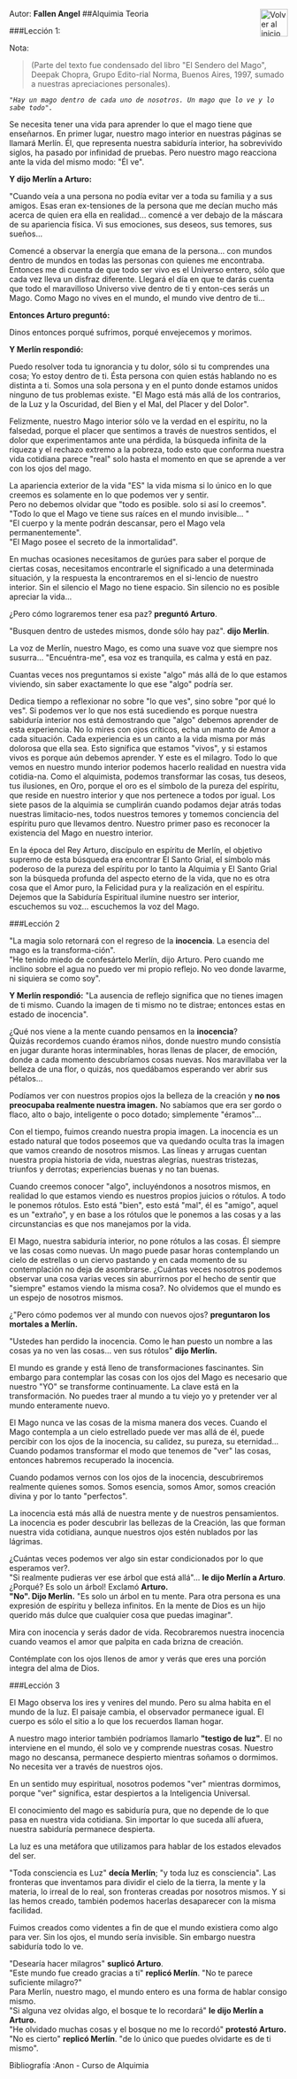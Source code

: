 Autor: **Fallen Angel**
<a href="https://github.com/Ocul-LB/Projecto-LB/wiki"><img align="right" alt="Volver al inicio" title="Volver al inicio " src="https://i.imgur.com/GodtzYG.png" width=50></a>
##Alquimia Teoria


###Lección 1:

Nota:
> (Parte del texto fue condensado del libro "El Sendero del Mago", Deepak Chopra, Grupo Edito-rial Norma, Buenos Aires, 1997, sumado a nuestras apreciaciones personales).

*`"Hay un mago dentro de cada uno de nosotros. Un mago que lo ve y lo sabe todo".`*

Se necesita tener una vida para aprender lo que el mago tiene que enseñarnos. En primer lugar, nuestro mago interior en nuestras páginas se llamará Merlín. Él, que representa nuestra sabiduría interior, ha sobrevivido siglos, ha pasado por infinidad de pruebas. Pero nuestro mago reacciona ante la vida del mismo modo: "Él ve".

**Y dijo Merlín a Arturo:**

"Cuando veía a una persona no podía evitar ver a toda su familia y a sus amigos. Esas eran ex-tensiones de la persona que me decían mucho más acerca de quien era ella en realidad... comencé a ver debajo de la máscara de su apariencia física. Vi sus emociones, sus deseos, sus temores, sus sueños...

Comencé a observar la energía que emana de la persona... con mundos dentro de mundos en todas las personas con quienes me encontraba. Entonces me di cuenta de que todo ser vivo es el Universo entero, sólo que cada vez lleva un disfraz diferente.
Llegará el día en que te darás cuenta que todo el maravilloso Universo vive dentro de ti y enton-ces serás un Mago. Como Mago no vives en el mundo, el mundo vive dentro de ti...

**Entonces Arturo preguntó:**

Dinos entonces porqué sufrimos, porqué envejecemos y morimos.

**Y Merlín respondió:**

Puedo resolver toda tu ignorancia y tu dolor, sólo si tu comprendes una cosa; Yo estoy dentro de ti. Ésta persona con quien estás hablando no es distinta a ti. Somos una sola persona y en el punto donde estamos unidos ninguno de tus problemas existe.
"El Mago está más allá de los contrarios, de la Luz y la Oscuridad, del Bien y el Mal, del Placer y del Dolor".

Felizmente, nuestro Mago interior sólo ve la verdad en el espíritu, no la falsedad, porque el placer que sentimos a través de nuestros sentidos, el dolor que experimentamos ante una pérdida, la búsqueda infinita de la riqueza y el rechazo extremo a la pobreza, todo esto que conforma nuestra vida cotidiana parece "real" solo hasta el momento en que se aprende a ver con los ojos del mago.

La apariencia exterior de la vida "ES" la vida misma si lo único en lo que creemos es solamente en lo que podemos ver y sentir. <br/> Pero no debemos olvidar que "todo es posible. solo si así lo creemos". <br/>
"Todo lo que el Mago ve tiene sus raíces en el mundo invisible... " <br/>
"El cuerpo y la mente podrán descansar, pero el Mago vela permanentemente". <br/>
"El Mago posee el secreto de la inmortalidad".

En muchas ocasiones necesitamos de gurúes para saber el porque de ciertas cosas, necesitamos encontrarle el significado a una determinada situación, y la respuesta la encontraremos en el si-lencio de nuestro interior. Sin el silencio el Mago no tiene espacio. Sin silencio no es posible apreciar la vida...

¿Pero cómo lograremos tener esa paz? **preguntó Arturo**.

"Busquen dentro de ustedes mismos, donde sólo hay paz". **dijo Merlín**.

La voz de Merlín, nuestro Mago, es como una suave voz que siempre nos susurra... "Encuéntra-me", esa voz es tranquila, es calma y está en paz.

Cuantas veces nos preguntamos si existe "algo" más allá de lo que estamos viviendo, sin saber exactamente lo que ese "algo" podría ser.

Dedica tiempo a reflexionar no sobre "lo que ves", sino sobre "por qué lo ves". Si podemos ver lo que nos está sucediendo es porque nuestra sabiduría interior nos está demostrando que "algo" debemos aprender de esta experiencia. No lo mires con ojos críticos, echa un manto de Amor a cada situación. Cada experiencia es un canto a la vida misma por más dolorosa que ella sea. Esto significa que estamos "vivos", y si estamos vivos es porque aún debemos aprender. Y este es el milagro.
Todo lo que vemos en nuestro mundo interior podemos hacerlo realidad en nuestra vida cotidia-na. Como el alquimista, podemos transformar las cosas, tus deseos, tus ilusiones, en Oro, porque el oro es el símbolo de la pureza del espíritu, que reside en nuestro interior y que nos pertenece a todos por igual.
Los siete pasos de la alquimia se cumplirán cuando podamos dejar atrás todas nuestras limitacio-nes, todos nuestros temores y tomemos conciencia del espíritu puro que llevamos dentro. Nuestro primer paso es reconocer la existencia del Mago en nuestro interior.

En la época del Rey Arturo, discípulo en espíritu de Merlín, el objetivo supremo de esta búsqueda era encontrar El Santo Grial, el símbolo más poderoso de la pureza del espíritu por lo tanto la Alquimia y El Santo Grial son la búsqueda profunda del aspecto eterno de la vida, que no es otra cosa que el Amor puro, la Felicidad pura y la realización en el espíritu.
Dejemos que la Sabiduría Espiritual ilumine nuestro ser interior, escuchemos su voz... escuchemos la voz del Mago.


###Lección 2


"La magia solo retornará con el regreso de la **inocencia**. La esencia del mago es la transforma-ción". <br/>
"He tenido miedo de confesártelo Merlín, dijo Arturo. Pero cuando me inclino sobre el agua no puedo ver mi propio reflejo. No veo donde lavarme, ni siquiera se como soy".

**Y Merlín respondió:** "La ausencia de reflejo significa que no tienes imagen de ti mismo. Cuando la imagen de ti mismo no te distrae; entonces estas en estado de inocencia".

¿Qué nos viene a la mente cuando pensamos en la **inocencia**? <br/> 
Quizás recordemos cuando éramos niños, donde nuestro mundo consistía en jugar durante horas interminables, horas llenas de placer, de emoción, donde a cada momento descubríamos cosas nuevas. Nos maravillaba ver la belleza de una flor, o quizás, nos quedábamos esperando ver abrir sus pétalos...

Podíamos ver con nuestros propios ojos la belleza de la creación y **no nos preocupaba realmente nuestra imagen.** No sabíamos que era ser gordo o flaco, alto o bajo, inteligente o poco dotado; simplemente "éramos"...

Con el tiempo, fuimos creando nuestra propia imagen. La inocencia es un estado natural que todos poseemos que va quedando oculta tras la imagen que vamos creando de nosotros mismos. Las líneas y arrugas cuentan nuestra propia historia de vida, nuestras alegrías, nuestras tristezas, triunfos y derrotas; experiencias buenas y no tan buenas.

Cuando creemos conocer "algo", incluyéndonos a nosotros mismos, en realidad lo que estamos viendo es nuestros propios juicios o rótulos. A todo le ponemos rótulos. Esto está "bien", esto está "mal", él es "amigo", aquel es un "extraño", y en base a los rótulos que le ponemos a las cosas y a las circunstancias es que nos manejamos por la vida.

El Mago, nuestra sabiduría interior, no pone rótulos a las cosas. Él siempre ve las cosas como nuevas. Un mago puede pasar horas contemplando un cielo de estrellas o un ciervo pastando y en cada momento de su contemplación no deja de asombrarse.
¿Cuántas veces nosotros podemos observar una cosa varias veces sin aburrirnos por el hecho de sentir que "siempre" estamos viendo la misma cosa?. No olvidemos que el mundo es un espejo de nosotros mismos.

¿"Pero cómo podemos ver al mundo con nuevos ojos? **preguntaron los mortales a Merlín.**

"Ustedes han perdido la inocencia. Como le han puesto un nombre a las cosas ya no ven las cosas... ven sus rótulos" **dijo Merlín.**

El mundo es grande y está lleno de transformaciones fascinantes. Sin embargo para contemplar las cosas con los ojos del Mago es necesario que nuestro "YO" se transforme continuamente. La clave está en la transformación. No puedes traer al mundo a tu viejo yo y pretender ver al mundo enteramente nuevo.

El Mago nunca ve las cosas de la misma manera dos veces. Cuando el Mago contempla a un cielo estrellado puede ver mas allá de él, puede percibir con los ojos de la inocencia, su calidez, su pureza, su eternidad... Cuando podamos transformar el modo que tenemos de "ver" las cosas, entonces habremos recuperado la inocencia.

Cuando podamos vernos con los ojos de la inocencia, descubriremos realmente quienes somos. Somos esencia, somos Amor, somos creación divina y por lo tanto "perfectos".

La inocencia está más allá de nuestra mente y de nuestros pensamientos. La inocencia es poder descubrir las bellezas de la Creación, las que forman nuestra vida cotidiana, aunque nuestros ojos estén nublados por las lágrimas.

¿Cuántas veces podemos ver algo sin estar condicionados por lo que esperamos ver?. <br/>
"Si realmente pudieras ver ese árbol que está allá"... **le dijo Merlín a Arturo**.<br/>
¿Porqué? Es solo un árbol! Exclamó **Arturo.**<br/>
**"No". Dijo Merlín.** "Es solo un árbol en tu mente. Para otra persona es una expresión de espíritu y belleza infinitos. En la mente de Dios es un hijo querido más dulce que cualquier cosa que puedas imaginar".

Mira con inocencia y serás dador de vida. Recobraremos nuestra inocencia cuando veamos el amor que palpita en cada brizna de creación.

Contémplate con los ojos llenos de amor y verás que eres una porción integra del alma de Dios.


###Lección 3


El Mago observa los ires y venires del mundo. Pero su alma habita en el mundo de la luz. El paisaje cambia, el observador permanece igual. El cuerpo es sólo el sitio a lo que los recuerdos llaman hogar.

A nuestro mago interior también podríamos llamarlo **"testigo de luz"**. El no interviene en el mundo, él solo ve y comprende nuestras cosas. Nuestro mago no descansa, permanece despierto mientras soñamos o dormimos. No necesita ver a través de nuestros ojos.

En un sentido muy espiritual, nosotros podemos "ver" mientras dormimos, porque "ver" significa, estar despiertos a la Inteligencia Universal.

El conocimiento del mago es sabiduría pura, que no depende de lo que pasa en nuestra vida cotidiana. Sin importar lo que suceda allí afuera, nuestra sabiduría permanece despierta.

La luz es una metáfora que utilizamos para hablar de los estados elevados del ser.

"Toda consciencia es Luz" **decía Merlín**; "y toda luz es consciencia". Las fronteras que inventamos para dividir el cielo de la tierra, la mente y la materia, lo irreal de lo real, son fronteras creadas por nosotros mismos. Y si las hemos creado, también podemos hacerlas desaparecer con la misma facilidad.

Fuimos creados como videntes a fin de que el mundo existiera como algo para ver. Sin los ojos, el mundo sería invisible. Sin embargo nuestra sabiduría todo lo ve.

"Desearía hacer milagros" **suplicó Arturo**.<br/>
"Este mundo fue creado gracias a ti" **replicó Merlín**. "No te parece suficiente milagro?"<br/>
Para Merlín, nuestro mago, el mundo entero es una forma de hablar consigo mismo.<br/>
"Si alguna vez olvidas algo, el bosque te lo recordará" **le dijo Merlín a Arturo.**<br/>
"He olvidado muchas cosas y el bosque no me lo recordó" **protestó Arturo.**<br/>
"No es cierto" **replicó Merlín**. "de lo único que puedes olvidarte es de ti mismo".

Bibliografía :Anon - Curso de Alquimia
